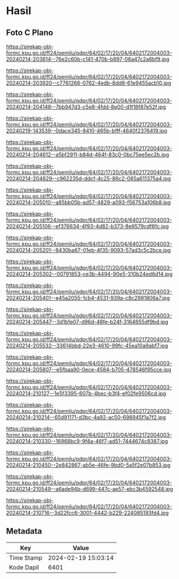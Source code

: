 # Hasil

## Foto C Plano

https://sirekap-obj-formc.kpu.go.id/ff24/pemilu/pdpr/64/02/17/20/04/6402172004003-20240214-203814--76e2c60b-c141-470b-b897-06a47c2a6bf9.jpg

https://sirekap-obj-formc.kpu.go.id/ff24/pemilu/pdpr/64/02/17/20/04/6402172004003-20240214-203920--c7761266-0762-4edb-8dd8-61e9455acb10.jpg

https://sirekap-obj-formc.kpu.go.id/ff24/pemilu/pdpr/64/02/17/20/04/6402172004003-20240214-204148--7bb947d3-c5e8-4fdd-8e00-d1f18f87e52f.jpg

https://sirekap-obj-formc.kpu.go.id/ff24/pemilu/pdpr/64/02/17/20/04/6402172004003-20240219-143539--0dace345-8410-465b-bfff-4640f2376419.jpg

https://sirekap-obj-formc.kpu.go.id/ff24/pemilu/pdpr/64/02/17/20/04/6402172004003-20240214-204612--a5bf2911-b84d-464f-83c0-0bc75ee5ec2b.jpg

https://sirekap-obj-formc.kpu.go.id/ff24/pemilu/pdpr/64/02/17/20/04/6402172004003-20240214-204829--c962235d-ddcf-4c25-86c2-085a611375a4.jpg

https://sirekap-obj-formc.kpu.go.id/ff24/pemilu/pdpr/64/02/17/20/04/6402172004003-20240214-205010--a85bb05b-ad57-4829-a093-f56753a106b8.jpg

https://sirekap-obj-formc.kpu.go.id/ff24/pemilu/pdpr/64/02/17/20/04/6402172004003-20240214-205106--ef376634-4f93-4d82-b373-8e9579cdf6fc.jpg

https://sirekap-obj-formc.kpu.go.id/ff24/pemilu/pdpr/64/02/17/20/04/6402172004003-20240214-205201--8430ba67-01eb-4f35-9093-57ad3c5c2bce.jpg

https://sirekap-obj-formc.kpu.go.id/ff24/pemilu/pdpr/64/02/17/20/04/6402172004003-20240214-205302--00791853-ce3b-4494-90e5-310b24ed6d14.jpg

https://sirekap-obj-formc.kpu.go.id/ff24/pemilu/pdpr/64/02/17/20/04/6402172004003-20240214-205401--e45a2055-1cb4-4531-939a-c8c2991806a7.jpg

https://sirekap-obj-formc.kpu.go.id/ff24/pemilu/pdpr/64/02/17/20/04/6402172004003-20240214-205447--3d1b1e07-d96d-48fe-b24f-3164655df9bd.jpg

https://sirekap-obj-formc.kpu.go.id/ff24/pemilu/pdpr/64/02/17/20/04/6402172004003-20240214-205532--33614bbd-22e3-4610-99fc-45ea10a9abf7.jpg

https://sirekap-obj-formc.kpu.go.id/ff24/pemilu/pdpr/64/02/17/20/04/6402172004003-20240214-205807--e5fbaa90-0ece-4584-b705-478546f95cce.jpg

https://sirekap-obj-formc.kpu.go.id/ff24/pemilu/pdpr/64/02/17/20/04/6402172004003-20240214-210127--1e5f3395-607b-4bec-b3f4-ef02fe9506cd.jpg

https://sirekap-obj-formc.kpu.go.id/ff24/pemilu/pdpr/64/02/17/20/04/6402172004003-20240214-210214--65d91171-d3bc-4a92-ac50-698945f1a7f2.jpg

https://sirekap-obj-formc.kpu.go.id/ff24/pemilu/pdpr/64/02/17/20/04/6402172004003-20240214-210330--16968bc9-9f4a-46f7-ad51-7444674c8387.jpg

https://sirekap-obj-formc.kpu.go.id/ff24/pemilu/pdpr/64/02/17/20/04/6402172004003-20240214-210450--2e842867-ab5e-46fe-9bd0-5a5f2e07b853.jpg

https://sirekap-obj-formc.kpu.go.id/ff24/pemilu/pdpr/64/02/17/20/04/6402172004003-20240214-210549--a6ade94b-d699-447c-ae57-ebc3b4592548.jpg

https://sirekap-obj-formc.kpu.go.id/ff24/pemilu/pdpr/64/02/17/20/04/6402172004003-20240214-210716--3d22fcc6-3001-4442-b229-224085193fd4.jpg


## Metadata

| Key        | Value               |
| ---------- | ------------------- |
| Time Stamp | 2024-02-19 15:03:14 |
| Kode Dapil | 6401                |



